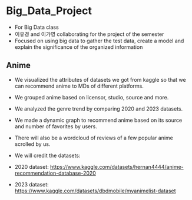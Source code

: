 # Big_Data_Project
- For Big Data class
- 이유경 and 이가영 collaborating for the project of the semester
- Focused on using big data to gather the test data, create a model and explain the significance of the organized information

## Anime
- We visualized the attributes of datasets we got from kaggle so that we can recommend anime to MDs of different platforms.
- We grouped anime based on licensor, studio, source and more.
- We analyzed the genre trend by comparing 2020 and 2023 datasets.
- We made a dynamic graph to recommend anime based on its source and number of favorites by users.
- There will also be a wordcloud of reviews of a few popular anime scrolled by us.

- We will credit the datasets:
- 2020 dataset:  https://www.kaggle.com/datasets/hernan4444/anime-recommendation-database-2020
- 2023 dataset:  https://www.kaggle.com/datasets/dbdmobile/myanimelist-dataset

